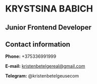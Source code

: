 # KRYSTSINA BABICH

## Junior Frontend Developer

<!-- --- -->

## Contact information

**Phone:** +375336991999

**E-mail:** kristenbetelgereal@gmail.com  

**Telegram:** @kristenbetelgeusecom

